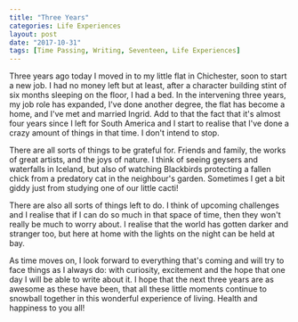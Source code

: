 ```yaml
---
title: "Three Years"
categories: Life Experiences
layout: post
date: "2017-10-31"
tags: [Time Passing, Writing, Seventeen, Life Experiences]
---
```

Three years ago today I moved in to my little flat in Chichester, soon to start a new job. I had no money left but at least, after a character building stint of six months sleeping on the floor, I had a bed. In the intervening three years, my job role has expanded, I've done another degree, the flat has become a home, and I've met and married Ingrid. Add to that the fact that it's almost four years since I left for South America and I start to realise that I've done a crazy amount of things in that time. I don't intend to stop.

There are all sorts of things to be grateful for. Friends and family, the works of great artists, and the joys of nature. I think of seeing geysers and waterfalls in Iceland, but also of watching Blackbirds protecting a fallen chick from a predatory cat in the neighbour's garden. Sometimes I get a bit giddy just from studying one of our little cacti!

There are also all sorts of things left to do. I think of upcoming challenges and I realise that if I can do so much in that space of time, then they won't really be much to worry about. I realise that the world has gotten darker and stranger too, but here at home with the lights on the night can be held at bay. 

As time moves on, I look forward to everything that's coming and will try to face things as I always do: with curiosity, excitement and the hope that one day I will be able to write about it. I hope that the next three years are as awesome as these have been, that all these little moments continue to snowball together in this wonderful experience of living. Health and happiness to you all!